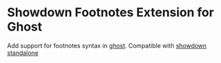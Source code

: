 # Showdown Footnotes Extension for Ghost

Add support for footnotes syntax in [ghost](https://github.com/TryGhost/Ghost/).
Compatible with [showdown standalone](https://github.com/showdownjs/showdown/)
